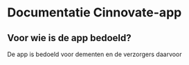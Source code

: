 # Documentatie Cinnovate-app

## Voor wie is de app bedoeld?
De app is bedoeld voor dementen en de verzorgers daarvoor
